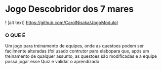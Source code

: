# Jogo Descobridor dos 7 mares
! [alt text] https://github.com/CarolNisaka/JogoModuloI

### O QUE É
Um jogo para treinamento de equipes, onde as questoes podem ser facilmente alteradas (foi usado contrutor para elabopara que, após um treinamento de qualquer assunto, as questoes são modificadas e a equipe possa jogar esse Quiz e validar o aprendizado